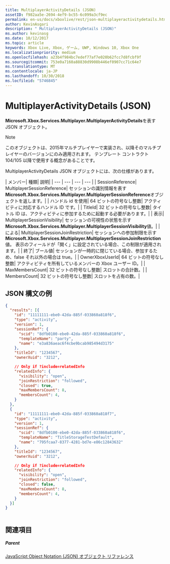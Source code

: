 ```yaml
---
title: MultiplayerActivityDetails (JSON)
assetID: f982aa5e-2694-4ef9-bc55-6c099a3cf9ec
permalink: en-us/docs/xboxlive/rest/json-multiplayeractivitydetails.html
author: KevinAsgari
description: " MultiplayerActivityDetails (JSON)"
ms.author: kevinasg
ms.date: 10/12/2017
ms.topic: article
keywords: Xbox Live, Xbox, ゲーム, UWP, Windows 10, Xbox One
ms.localizationpriority: medium
ms.openlocfilehash: a23b4f984bc7edef77af7e020b62fcc7d8fcbf9f
ms.sourcegitcommit: 753e0a7160a88830d9908b446ef0907cc71c64e7
ms.translationtype: MT
ms.contentlocale: ja-JP
ms.lasthandoff: 10/30/2018
ms.locfileid: "5746845"
---
```

# <a name="multiplayeractivitydetails-json"></a>MultiplayerActivityDetails (JSON)
**Microsoft.Xbox.Services.Multiplayer.MultiplayerActivityDetails**を表す JSON オブジェクト。 

> [!NOTE] 
> このオブジェクトは、2015年マルチプレイヤーで実装され、以降そのマルチプレイヤーのバージョンにのみ適用されます。 テンプレート コントラクト 104/105 以降で使用する概念があることです。  

 
<a id="ID4ES"></a>

  
 
MultiplayerActivityDetails JSON オブジェクトには、次の仕様があります。
 
| メンバー| 種類| 説明| 
| --- | --- | --- | --- | 
| SessionReference| MultiplayerSessionReference| セッションの識別情報を表す<b>Microsoft.Xbox.Services.Multiplayer.MultiplayerSessionReference</b>オブジェクトを返します。| 
| ハンドル id を使用| 64 ビットの符号なし整数| アクティビティに対応するハンドル ID です。| 
| TitleId| 32 ビットの符号なし整数| タイトル ID は、アクティビティに参加するために起動する必要があります。| 
| 表示| MultiplayerSessionVisibility| セッションの可視性の状態を示す<b>Microsoft.Xbox.Services.Multiplayer.MultiplayerSessionVisibility</b>値。| 
| による| MultiplayerSessionJoinRestriction| セッションへの参加制限を示す<b>Microsoft.Xbox.Services.Multiplayer.MultiplayerSessionJoinRestriction</b>値。 表示のフィールドが「開く」に設定されている場合、この制限が適用されます。| 
| 終了| ブール値| セッションが一時的に閉じている場合、参加するため、false それ以外の場合は true。| 
| OwnerXboxUserId| 64 ビットの符号なし整数| アクティビティを所有しているメンバーの Xbox ユーザー ID。| 
| MaxMembersCount| 32 ビットの符号なし整数| スロットの合計数。| 
| MembersCount| 32 ビットの符号なし整数| スロットを占有の数。| 
  
<a id="ID4E3D"></a>

 
## <a name="sample-json-syntax"></a>JSON 構文の例
 

```json
{
  "results": [{
    "id": "11111111-ebe0-42da-885f-033860a818f6",
    "type": "activity",
    "version": 1,
    "sessionRef": {
      "scid": "8dfb0100-ebe0-42da-885f-033860a818f6",
      "templateName": "party",
      "name": "e3a836aeac6f4cbe9bcab985494d3175"
    },
    "titleId": "1234567",
    "ownerXuid": "3212",

    // Only if ?include=relatedInfo
    "relatedInfo": {
      "visibility": "open",
      "joinRestriction": "followed",
      "closed": true,
      "maxMembersCount": 8,
      "membersCount": 4,
    }
  },
  {
    "id": "11111111-ebe0-42da-885f-033860a818f7",
    "type": "activity",
    "version": 1,
    "sessionRef": {
      "scid": "8dfb0100-ebe0-42da-885f-033860a818f6",
      "templateName": "TitleStorageTestDefault",
      "name": "795fcaa7-8377-4281-bd7e-e86c12843632"
    },
    "titleId": "1234567",
    "ownerXuid": "3212",

    // Only if ?include=relatedInfo
    "relatedInfo": {
      "visibility": "open",
      "joinRestriction": "followed",
      "closed": false,
      "maxMembersCount": 8,
      "membersCount": 4,
    }
  }]
}
    
```

  
<a id="ID4EFE"></a>

 
## <a name="see-also"></a>関連項目
 
<a id="ID4EHE"></a>

 
##### <a name="parent"></a>Parent 

[JavaScript Object Notation (JSON) オブジェクト リファレンス](atoc-xboxlivews-reference-json.md)

   